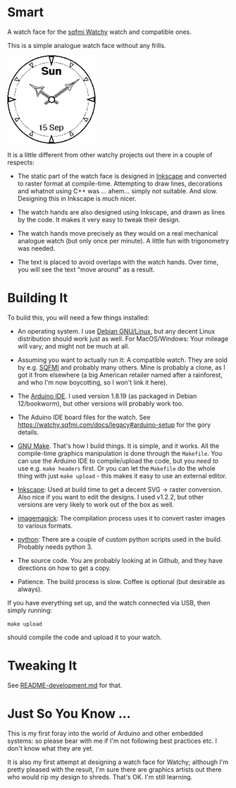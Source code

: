 # Smart #

A watch face for the [sqfmi Watchy](https://watchy.sqfmi.com/) watch
and compatible ones.

This is a simple analogue watch face without any frills.

![Screen shot of watch face](screenshot.png)

It is a little different from other watchy projects out there in a
couple of respects:

 * The static part of the watch face is designed in
   [Inkscape](https://inkscape.org/) and converted to raster format at
   compile-time.  Attempting to draw lines, decorations and whatnot
   using C++ was ... ahem... simply not suitable. And slow.  Designing
   this in Inkscape is much nicer.

 * The watch hands are also designed using Inkscape, and drawn as
   lines by the code. It makes it very easy to tweak their design.
 
 * The watch hands move precisely as they would on a real mechanical
   analogue watch (but only once per minute). A little fun with
   trigonometry was needed.

 * The text is placed to avoid overlaps with the watch hands. Over
   time, you will see the text "move around" as a result.

# Building It #

To build this, you will need a few things installed:

 * An operating system. I use [Debian GNU/Linux](https://debian.org),
   but any decent Linux distribution should work just as well.  For
   MacOS/Windows: Your mileage will vary, and might not be much at
   all.
 
 * Assuming you want to actually run it: A compatible watch. They are
   sold by e.g. [SQFMI](https://watchy.sqfmi.com/) and probably many
   others. Mine is probably a clone, as I got it from elsewhere (a big
   American retailer named after a rainforest, and who I'm now
   boycotting, so I won't link it here).
 
 * The [Arduino IDE](https://www.arduino.cc/en/software). I used
   version 1.8.19 (as packaged in Debian 12/bookworm), but other
   versions will probably work too.

 * The Aduino IDE board files for the watch. See
   <https://watchy.sqfmi.com/docs/legacy#arduino-setup> for the gory
   details.
 
 * [GNU Make](https://www.gnu.org/software/make/). That's how I build
   things. It is simple, and it works. All the compile-time graphics
   manipulation is done through the `Makefile`.  You can use the
   Arduino IDE to compile/upload the code, but you _need to_ use
   e.g. `make headers` first. Or you can let the `Makefile` do the
   whole thing with just `make upload` - this makes it easy to use an
   external editor.

 * [Inkscape](https://inkscape.org/): Used at build time to get a
   decent SVG -> raster conversion. Also nice if you want to edit the
   designs. I used v1.2.2, but other versions are very likely to work
   out of the box as well.
   
 * [imagemagick](https://imagemagick.org): The compilation process
   uses it to convert raster images to various formats.
   
 * [python](https://www.python.org/): There are a couple of custom
   python scripts used in the build. Probably needs python 3.

 * The source code. You are probably looking at in Github, and they
   have directions on how to get a copy.

 * Patience. The build process is slow. Coffee is optional (but
   desirable as always).

If you have everything set up, and the watch connected via USB, then
simply running:

    make upload

should compile the code and upload it to your watch.

# Tweaking It #

See [README-development.md](README-development.md) for that.

# Just So You Know ... #

This is my first foray into the world of Arduino and other embedded
systems: so please bear with me if I'm not following best practices
etc. I don't know what they are yet.

It is also my first attempt at designing a watch face for Watchy;
although I'm pretty pleased with the result, I'm sure there are
graphics artists out there who would rip my design to shreds. That's
OK. I'm still learning.
